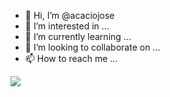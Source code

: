 - 👋 Hi, I’m @acaciojose
- 👀 I’m interested in ...
- 🌱 I’m currently learning ...
- 💞️ I’m looking to collaborate on ...
- 📫 How to reach me ...

![](https://i0.wp.com/omeudiadia.com.br/wp-content/uploads/2022/04/jo.jpg?resize=643%2C786&ssl=1)

